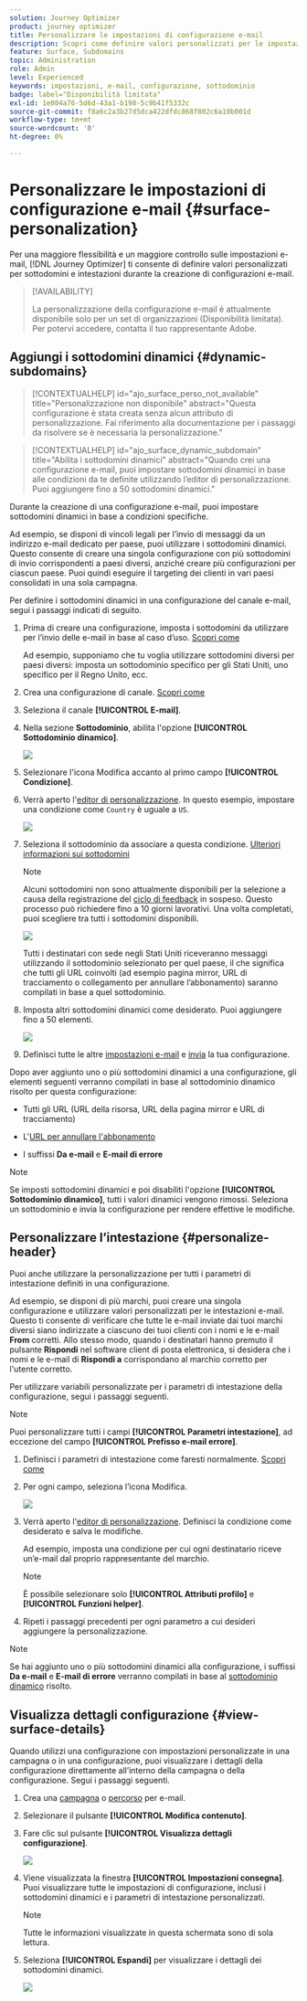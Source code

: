 ```yaml
---
solution: Journey Optimizer
product: journey optimizer
title: Personalizzare le impostazioni di configurazione e-mail
description: Scopri come definire valori personalizzati per le impostazioni a livello di configurazione del canale e-mail
feature: Surface, Subdomains
topic: Administration
role: Admin
level: Experienced
keywords: impostazioni, e-mail, configurazione, sottodominio
badge: label="Disponibilità limitata"
exl-id: 1e004a76-5d6d-43a1-b198-5c9b41f5332c
source-git-commit: f8a6c2a3b27d5dca422dfdc868f802c6a10b001d
workflow-type: tm+mt
source-wordcount: '0'
ht-degree: 0%

---
```


# Personalizzare le impostazioni di configurazione e-mail {#surface-personalization}

Per una maggiore flessibilità e un maggiore controllo sulle impostazioni e-mail, [!DNL Journey Optimizer] ti consente di definire valori personalizzati per sottodomini e intestazioni<!--and URL tracking parameters--> durante la creazione di configurazioni e-mail.

>[!AVAILABILITY]
>
>La personalizzazione della configurazione e-mail è attualmente disponibile solo per un set di organizzazioni (Disponibilità limitata). Per potervi accedere, contatta il tuo rappresentante Adobe.

## Aggiungi i sottodomini dinamici {#dynamic-subdomains}

>[!CONTEXTUALHELP]
>id="ajo_surface_perso_not_available"
>title="Personalizzazione non disponibile"
>abstract="Questa configurazione è stata creata senza alcun attributo di personalizzazione. Fai riferimento alla documentazione per i passaggi da risolvere se è necessaria la personalizzazione."

>[!CONTEXTUALHELP]
>id="ajo_surface_dynamic_subdomain"
>title="Abilita i sottodomini dinamici"
>abstract="Quando crei una configurazione e-mail, puoi impostare sottodomini dinamici in base alle condizioni da te definite utilizzando l’editor di personalizzazione. Puoi aggiungere fino a 50 sottodomini dinamici."

Durante la creazione di una configurazione e-mail, puoi impostare sottodomini dinamici in base a condizioni specifiche.

Ad esempio, se disponi di vincoli legali per l’invio di messaggi da un indirizzo e-mail dedicato per paese, puoi utilizzare i sottodomini dinamici. Questo consente di creare una singola configurazione con più sottodomini di invio corrispondenti a paesi diversi, anziché creare più configurazioni per ciascun paese. Puoi quindi eseguire il targeting dei clienti in vari paesi consolidati in una sola campagna.

Per definire i sottodomini dinamici in una configurazione del canale e-mail, segui i passaggi indicati di seguito.

1. Prima di creare una configurazione, imposta i sottodomini da utilizzare per l’invio delle e-mail in base al caso d’uso. [Scopri come](../configuration/about-subdomain-delegation.md)

   Ad esempio, supponiamo che tu voglia utilizzare sottodomini diversi per paesi diversi: imposta un sottodominio specifico per gli Stati Uniti, uno specifico per il Regno Unito, ecc.

1. Crea una configurazione di canale. [Scopri come](../configuration/channel-surfaces.md)

1. Seleziona il canale **[!UICONTROL E-mail]**.

1. Nella sezione **Sottodominio**, abilita l&#39;opzione **[!UICONTROL Sottodominio dinamico]**.

   ![](assets/surface-email-dynamic-subdomain.png)

1. Selezionare l&#39;icona Modifica accanto al primo campo **[!UICONTROL Condizione]**.

1. Verrà aperto l&#39;[editor di personalizzazione](../personalization/personalization-build-expressions.md). In questo esempio, impostare una condizione come `Country` è uguale a `US`.

   ![](assets/surface-email-edit-condition.png)

1. Seleziona il sottodominio da associare a questa condizione. [Ulteriori informazioni sui sottodomini](../configuration/about-subdomain-delegation.md)

   >[!NOTE]
   >
   >Alcuni sottodomini non sono attualmente disponibili per la selezione a causa della registrazione del [ciclo di feedback](../reports/deliverability.md#feedback-loops) in sospeso. Questo processo può richiedere fino a 10 giorni lavorativi. Una volta completati, puoi scegliere tra tutti i sottodomini disponibili. <!--where FL registration happens? is it when delegating a subdomain and you're awaiting from subdomain validation? or is it on ISP side only?-->

   ![](assets/surface-email-select-subdomain.png)

   Tutti i destinatari con sede negli Stati Uniti riceveranno messaggi utilizzando il sottodominio selezionato per quel paese, il che significa che tutti gli URL coinvolti (ad esempio pagina mirror, URL di tracciamento o collegamento per annullare l’abbonamento) saranno compilati in base a quel sottodominio.

1. Imposta altri sottodomini dinamici come desiderato. Puoi aggiungere fino a 50 elementi.

   ![](assets/surface-email-add-dynamic-subdomain.png)

   <!--Select the [IP pool](../configuration/ip-pools.md) to associate with the configuration. [Learn more](email-settings.md#subdomains-and-ip-pools)-->

1. Definisci tutte le altre [impostazioni e-mail](email-settings.md) e [invia](../configuration/channel-surfaces.md#create-channel-surface) la tua configurazione.

Dopo aver aggiunto uno o più sottodomini dinamici a una configurazione, gli elementi seguenti verranno compilati in base al sottodominio dinamico risolto per questa configurazione:

* Tutti gli URL (URL della risorsa, URL della pagina mirror e URL di tracciamento)

* L&#39;[URL per annullare l&#39;abbonamento](email-settings.md#list-unsubscribe)

* I suffissi **Da e-mail** e **E-mail di errore**

>[!NOTE]
>
>Se imposti sottodomini dinamici e poi disabiliti l&#39;opzione **[!UICONTROL Sottodominio dinamico]**, tutti i valori dinamici vengono rimossi. Seleziona un sottodominio e invia la configurazione per rendere effettive le modifiche.

## Personalizzare l’intestazione {#personalize-header}

Puoi anche utilizzare la personalizzazione per tutti i parametri di intestazione definiti in una configurazione.

Ad esempio, se disponi di più marchi, puoi creare una singola configurazione e utilizzare valori personalizzati per le intestazioni e-mail. Questo ti consente di verificare che tutte le e-mail inviate dai tuoi marchi diversi siano indirizzate a ciascuno dei tuoi clienti con i nomi e le e-mail **From** corretti. Allo stesso modo, quando i destinatari hanno premuto il pulsante **Rispondi** nel software client di posta elettronica, si desidera che i nomi e le e-mail di **Rispondi a** corrispondano al marchio corretto per l&#39;utente corretto.

Per utilizzare variabili personalizzate per i parametri di intestazione della configurazione, segui i passaggi seguenti.

>[!NOTE]
>
>Puoi personalizzare tutti i campi **[!UICONTROL Parametri intestazione]**, ad eccezione del campo **[!UICONTROL Prefisso e-mail errore]**.


1. Definisci i parametri di intestazione come faresti normalmente. [Scopri come](email-settings.md#email-header)

1. Per ogni campo, seleziona l’icona Modifica.

   ![](assets/surface-email-personalize-header.png)

1. Verrà aperto l&#39;[editor di personalizzazione](../personalization/personalization-build-expressions.md). Definisci la condizione come desiderato e salva le modifiche.

   Ad esempio, imposta una condizione per cui ogni destinatario riceve un’e-mail dal proprio rappresentante del marchio.

   >[!NOTE]
   >
   >È possibile selezionare solo **[!UICONTROL Attributi profilo]** e **[!UICONTROL Funzioni helper]**.

1. Ripeti i passaggi precedenti per ogni parametro a cui desideri aggiungere la personalizzazione.

>[!NOTE]
>
>Se hai aggiunto uno o più sottodomini dinamici alla configurazione, i suffissi **Da e-mail** e **E-mail di errore** verranno compilati in base al [sottodominio dinamico](#dynamic-subdomains) risolto.

<!--
## Use personalized URL tracking {#personalize-url-tracking}

To use personalized URL tracking prameters, follow the steps below.

1. Select the profile attribute of your choice from the personalization editor.

1. Repeat the steps above for each tracking parameter you want to personalize.

Now when the email is sent out, this parameter will be automatically appended to the end of the URL. You can then capture this parameter in web analytics tools or in performance reports.
-->

## Visualizza dettagli configurazione {#view-surface-details}

Quando utilizzi una configurazione con impostazioni personalizzate in una campagna o in una configurazione, puoi visualizzare i dettagli della configurazione direttamente all’interno della campagna o della configurazione. Segui i passaggi seguenti.

1. Crea una [campagna](../campaigns/create-campaign.md) o [percorso](../building-journeys/journey-gs.md) per e-mail.

1. Selezionare il pulsante **[!UICONTROL Modifica contenuto]**.

1. Fare clic sul pulsante **[!UICONTROL Visualizza dettagli configurazione]**.

   ![](assets/campaign-view-surface-details.png)

1. Viene visualizzata la finestra **[!UICONTROL Impostazioni consegna]**. Puoi visualizzare tutte le impostazioni di configurazione, inclusi i sottodomini dinamici e i parametri di intestazione personalizzati.

   >[!NOTE]
   >
   >Tutte le informazioni visualizzate in questa schermata sono di sola lettura.

1. Seleziona **[!UICONTROL Espandi]** per visualizzare i dettagli dei sottodomini dinamici.

   ![](assets/campaign-delivery-settings-subdomain-expand.png)
